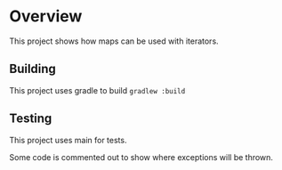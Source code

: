 # Overview
This project shows how maps can be used with iterators.

## Building
This project uses gradle to build
`gradlew :build`

## Testing
This project uses main for tests.

Some code is commented out to show where exceptions will be thrown.